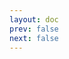 ```yaml
---
layout: doc
prev: false
next: false
---
```


<CustomItemBox :item="{
  name: '制作图纸：储物箱',
  icon: '/wiki/item/blueprint.png',
  type: '书籍',
  description: '',
  params: {
    stack: 1,
    durability: -1 
  },
  obtain: {
    found: [],
    npc: [],
    shop: [],
    gardening: []
  }
}" />
